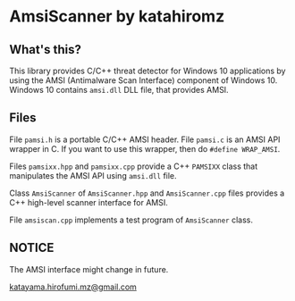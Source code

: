 # AmsiScanner by katahiromz

## What's this?
This library provides C/C++ threat detector for Windows 10 applications by using the AMSI (Antimalware Scan Interface) component of Windows 10.
Windows 10 contains `amsi.dll` DLL file, that provides AMSI.

## Files

File `pamsi.h` is a portable C/C++ AMSI header. File `pamsi.c` is an AMSI API wrapper in C. If you want to use this wrapper, then do `#define WRAP_AMSI`.

Files `pamsixx.hpp` and `pamsixx.cpp` provide a C++ `PAMSIXX` class that manipulates the AMSI API using `amsi.dll` file.

Class `AmsiScanner` of `AmsiScanner.hpp` and `AmsiScanner.cpp` files provides a C++ high-level scanner interface for AMSI.

File `amsiscan.cpp` implements a test program of `AmsiScanner` class.

## NOTICE

The AMSI interface might change in future.

katayama.hirofumi.mz@gmail.com
